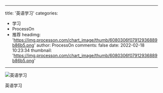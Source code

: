 
---
title: '英语学习'
categories: 
 - 学习
 - ProcessOn
 - 推荐
headimg: 'https://img.processon.com/chart_image/thumb/6080306f07912936889b86b5.png'
author: ProcessOn
comments: false
date: 2022-02-18 10:23:34
thumbnail: 'https://img.processon.com/chart_image/thumb/6080306f07912936889b86b5.png'
---

<div>   
<img class="thumb" alt="英语学习" src="https://img.processon.com/chart_image/thumb/6080306f07912936889b86b5.png" referrerpolicy="no-referrer">
<p>英语学习</p>  
</div>
            